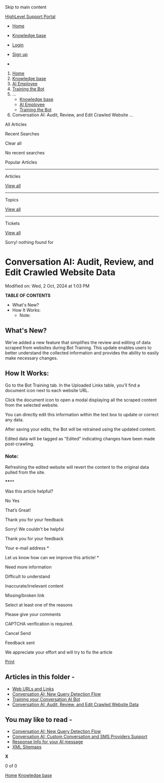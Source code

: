 Skip to main content

[ HighLevel Support Portal ](https://help.gohighlevel.com)

  * [ Home ](/support/home)
  * [ Knowledge base ](/support/solutions)

  * [Login](/support/login)
  * [Sign up](/support/signup)
  * 

  1. [Home](/support/home)
  2. [Knowledge base](/support/solutions)
  3. [AI Employee](/support/solutions/155000000184)
  4. [Training the Bot](/support/solutions/folders/155000000932)
  5. ... 
     * [Knowledge base](/support/solutions)
     * [AI Employee](/support/solutions/155000000184)
     * [Training the Bot](/support/solutions/folders/155000000932)
  6. Conversation AI: Audit, Review, and Edit Crawled Website ...

All  Articles 

Recent Searches

Clear all

No recent searches

Popular Articles

* * *

Articles

[View all](/support/search/solutions)

* * *

Topics

[View all](/support/search/topics)

* * *

Tickets

[View all](/support/search/tickets)

Sorry! nothing found for   

# Conversation AI: Audit, Review, and Edit Crawled Website Data

Modified on: Wed, 2 Oct, 2024 at 1:03 PM

**TABLE OF CONTENTS**

  * What's New?
  * How It Works:
    * Note:

## **What's New?**

We’ve added a new feature that simplifies the review and editing of data scraped from websites during Bot Training. This update enables users to better understand the collected information and provides the ability to easily make necessary changes.

## **How It Works:**

Go to the Bot Training tab. In the Uploaded Links table, you'll find a document icon next to each website URL.

Click the document icon to open a modal displaying all the scraped content from the selected website.

You can directly edit this information within the text box to update or correct any data.

After saving your edits, the Bot will be retrained using the updated content.

Edited data will be tagged as "Edited" indicating changes have been made post-crawling.

### **Note:**

Refreshing the edited website will revert the content to the original data pulled from the site.

__**__**

Was this article helpful?

No  Yes 

That’s Great!

Thank you for your feedback

Sorry! We couldn't be helpful

Thank you for your feedback

Your e-mail address *

Let us know how can we improve this article! *

Need more information 

Difficult to understand 

Inaccurate/irrelevant content 

Missing/broken link 

Select at least one of the reasons 

Please give your comments 

CAPTCHA verification is required. 

Cancel  Send 

Feedback sent

We appreciate your effort and will try to fix the article

[Print](javascript:print\(\))

## Articles in this folder -

  * [Web URLs and Links](/support/solutions/articles/155000001338-web-urls-and-links)
  * [Conversation AI: New Query Detection Flow](/support/solutions/articles/155000003206-conversation-ai-new-query-detection-flow)
  * [Training your Conversation AI Bot](/support/solutions/articles/155000001341-training-your-conversation-ai-bot)
  * [Conversation AI: Audit, Review, and Edit Crawled Website Data](/support/solutions/articles/155000003215-conversation-ai-audit-review-and-edit-crawled-website-data)

## You may like to read -

  * [Conversation AI: New Query Detection Flow](/support/solutions/articles/155000003206-conversation-ai-new-query-detection-flow)
  * [Conversation AI: Custom Conversation and SMS Providers Support](/support/solutions/articles/155000003214-conversation-ai-custom-conversation-and-sms-providers-support)
  * [Response Info for your AI message](/support/solutions/articles/155000003706-response-info-for-your-ai-message)
  * [XML Sitemaps](/support/solutions/articles/48001182524-xml-sitemaps)

**X**

0 of 0 []()

[Home](/support/home) [Knowledge base](/support/solutions)
